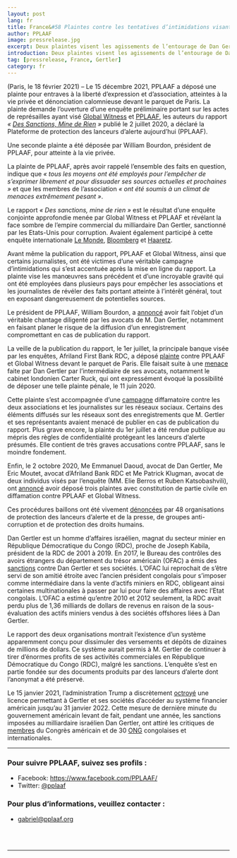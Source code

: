 ```yaml
---
layout: post
lang: fr
title: France&#58 Plaintes contre les tentatives d’intimidations visant PPLAAF
author: PPLAAF
image: pressrelease.jpg
excerpt: Deux plaintes visent les agissements de l’entourage de Dan Gertler contre l’association
introduction: Deux plaintes visent les agissements de l’entourage de Dan Gertler contre l’association 
tag: [pressrelease, France, Gertler]
category: fr
---
```


(Paris, le 18 février 2021) – Le 15 décembre 2021, PPLAAF a déposé une plainte pour entraves à la liberté d’expression et d’association, atteintes à la vie privée et dénonciation calomnieuse devant le parquet de Paris. La plainte demande l’ouverture d’une enquête préliminaire portant sur les actes de représailles ayant visé [Global Witness](https://www.globalwitness.org/fr/undermining-sanctions-fr/) et [PPLAAF](https://www.pplaaf.org/fr/2020/07/02/billionaire_laundering_drc.html), les auteurs du rapport _« [Des Sanctions, Mine de Rien](https://www.pplaaf.org/downloads/business_as_usualFR.pdf) »_ publié le 2 juillet 2020, a déclaré la Plateforme de protection des lanceurs d’alerte aujourd’hui (PPLAAF). 

Une seconde plainte a été déposée par William Bourdon, président de PPLAAF, pour atteinte à la vie privée. 

La plainte de PPLAAF, après avoir rappelé l’ensemble des faits en question, indique que _« tous les moyens ont été employés pour l’empêcher de s’exprimer librement et pour dissuader ses sources actuelles et prochaines »_ et que les membres de l’association _« ont été soumis à un climat de menaces extrêmement pesant »_.

Le rapport _« Des sanctions, mine de rien »_ est le résultat d’une enquête conjointe approfondie menée par Global Witness et PPLAAF et révélant la face sombre de l’empire commercial du milliardaire Dan Gertler, sanctionné par les Etats-Unis pour corruption. Avaient également participé à cette enquête internationale [Le Monde](https://www.lemonde.fr/afrique/article/2020/07/02/en-rdc-le-jeu-trouble-du-milliardaire-israelien-dan-gertler-face-aux-sanctions-americaines_6044903_3212.html), [Bloomberg](https://www.bloomberg.com/news/features/2020-07-02/sanctioned-billionaire-dan-gertler-s-haven-a-tiny-congolese-bank) et [Haaretz](https://www.haaretz.com/israel-news/.premium.MAGAZINE-suitcases-of-cash-deposited-in-congo-then-millions-transferred-to-israeli-figures-1.8963439). 

Avant même la publication du rapport, PPLAAF et Global Witness, ainsi que certains journalistes, ont été victimes d’une véritable campagne d’intimidations qui s’est accentuée après la mise en ligne du rapport. La plainte vise les manœuvres sans précédent et d’une incroyable gravité qui ont été employées dans plusieurs pays pour empêcher les associations et les journalistes de révéler des faits portant atteinte à l’intérêt général, tout en exposant dangereusement de potentielles sources.

Le président de PPLAAF, William Bourdon, a [annoncé](https://www.mediapart.fr/journal/international/040720/l-avocat-william-bourdon-je-suis-la-cible-d-un-complot-hors-norme?onglet=full) avoir fait l’objet d’un véritable chantage diligenté par les avocats de M. Dan Gertler, notamment en faisant planer le risque de la diffusion d’un enregistrement compromettant en cas de publication du rapport. 

La veille de la publication du rapport, le 1er juillet, la principale banque visée par les enquêtes, Afriland First Bank RDC, a déposé [plainte](https://www.reuters.com/article/us-congo-bank-idUSKBN2433DO) contre PPLAAF et Global Witness devant le parquet de Paris. Elle faisait suite à une [menace](https://www.globalwitness.org/fr/global-witness-and-pplaaf-condemn-vexatious-criminal-complaint-targeted-at-our-joint-investigation-on-dan-gertler-undermining-sanctions-fr/) faite par Dan Gertler par l’intermédiaire de ses avocats, notamment le cabinet londonien Carter Ruck, qui ont expressément évoqué la possibilité de déposer une telle plainte pénale, le 11 juin 2020. 

Cette plainte s’est accompagnée d’une [campagne](https://www.africa-confidential.com/article-preview/id/13047/Fury_greets_Gertler_report) diffamatoire contre les deux associations et les journalistes sur les réseaux sociaux. Certains des éléments diffusés sur les réseaux sont des enregistrements que M. Gertler et ses représentants avaient menacé de publier en cas de publication du rapport. Plus grave encore, la plainte du 1er juillet a été rendue publique au mépris des règles de confidentialité protégeant les lanceurs d’alerte présumés. Elle contient de très graves accusations contre PPLAAF, sans le moindre fondement. 

Enfin, le 2 octobre 2020, Me Emmanuel Daoud, avocat de Dan Gertler, Me Eric Moutet, avocat d’Afriland Bank RDC et Me Patrick Klugman, avocat de deux individus visés par l’enquête (MM. Elie Berros et Ruben Katsobashvili), ont [annoncé](https://www.jeuneafrique.com/1052853/societe/riposte-de-dan-gertler-et-afriland-first-bank-plaintes-en-cascade-a-paris/) avoir déposé trois plaintes avec constitution de partie civile en diffamation contre PPLAAF et Global Witness. 

Ces procédures baillons ont été vivement [dénoncées](https://mlalerte.org/france-les-represailles-contre-pplaaf-et-global-witness-sintensifient-avec-de-nouvelles-procedures-baillons/) par 48 organisations de protection des lanceurs d’alerte et de la presse, de groupes anti-corruption et de protection des droits humains. 

Dan Gertler est un homme d’affaires israélien, magnat du secteur minier en République Démocratique du Congo (RDC), proche de Joseph Kabila, président de la RDC de 2001 à 2019. En 2017, le Bureau des contrôles des avoirs étrangers du département du trésor américain (OFAC) a émis des [sanctions](https://home.treasury.gov/news/press-releases/sm0243) contre Dan Gertler et ses sociétés. L’OFAC lui reprochait de s’être servi de son amitié étroite avec l’ancien président congolais pour s’imposer comme intermédiaire dans la vente d’actifs miniers en RDC, obligeant ainsi certaines multinationales à passer par lui pour faire des affaires avec l’Etat congolais. L’OFAC a estimé qu’entre 2010 et 2012 seulement, la RDC avait perdu plus de 1,36 milliards de dollars de revenus en raison de la sous-évaluation des actifs miniers vendus à des sociétés offshores liées à Dan Gertler. 

Le rapport des deux organisations montrait l’existence d’un système apparemment conçu pour dissimuler des versements et dépôts de dizaines de millions de dollars. Ce système aurait permis à M. Gertler de continuer à tirer d’énormes profits de ses activités commerciales en République Démocratique du Congo (RDC), malgré les sanctions. L’enquête s’est en partie fondée sur des documents produits par des lanceurs d’alerte dont l’anonymat a été préservé. 

Le 15 janvier 2021, l’administration Trump a discrètement [octroyé](https://www.nytimes.com/2021/01/24/us/politics/dan-gertler-sanctions.html) une licence permettant à Gertler et ses sociétés d’accéder au système financier américain jusqu’au 31 janvier 2022. Cette mesure de dernière minute du gouvernement américain levant de fait, pendant une année, les sanctions imposées au milliardaire israélien Dan Gertler, ont attiré les critiques de [membres](https://foreignaffairs.house.gov/_cache/files/d/a/da86c108-6999-44e8-acc9-720a6fc4b433/1A99E0DFF0E3A8BF8E4F623DC89DC1C2.2-3-2021.-meeks-bass-himes-letter-to-secretary-yellen-re-dan-gertler.pdf) du Congrès américain et de 30 [ONG](https://www.hrw.org/fr/news/2021/02/03/lettre-conjointe-aux-etats-unis-sur-la-licence-de-dan-gertler) congolaises et internationales. 

----------------------

### Pour suivre PPLAAF, suivez ses profils :
- Facebook: <https://www.facebook.com/PPLAAF/>
- Twitter: [@pplaaf](https://twitter.com/pplaaf)

### Pour plus d’informations, veuillez contacter :
- [gabriel@pplaaf.org ](mailto:gabriel@pplaaf.org ) 


<br>
<br>

----------------------